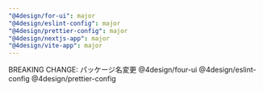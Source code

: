 ```yaml
---
"@4design/for-ui": major
"@4design/eslint-config": major
"@4design/prettier-config": major
"@4design/nextjs-app": major
"@4design/vite-app": major
---
```


BREAKING CHANGE: パッケージ名変更 @4design/four-ui @4design/eslint-config @4design/prettier-config
